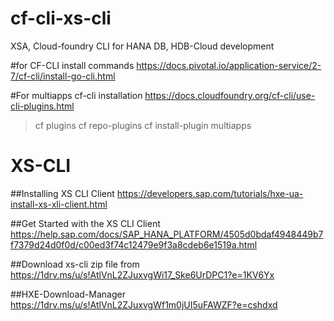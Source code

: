 # cf-cli-xs-cli
XSA, Cloud-foundry CLI for HANA DB, HDB-Cloud development

#for CF-CLI install commands
https://docs.pivotal.io/application-service/2-7/cf-cli/install-go-cli.html


#For multiapps cf-cli installation 
https://docs.cloudfoundry.org/cf-cli/use-cli-plugins.html

> cf plugins
> cf repo-plugins
> cf install-plugin multiapps

# XS-CLI
##Installing XS CLI Client
https://developers.sap.com/tutorials/hxe-ua-install-xs-xli-client.html

##Get Started with the XS CLI Client
https://help.sap.com/docs/SAP_HANA_PLATFORM/4505d0bdaf4948449b7f7379d24d0f0d/c00ed3f74c12479e9f3a8cdeb6e1519a.html

##Download xs-cli zip file from  
https://1drv.ms/u/s!AtlVnL2ZJuxvgWi17_Ske6UrDPC1?e=1KV6Yx

##HXE-Download-Manager
https://1drv.ms/u/s!AtlVnL2ZJuxvgWf1m0jUI5uFAWZF?e=cshdxd

